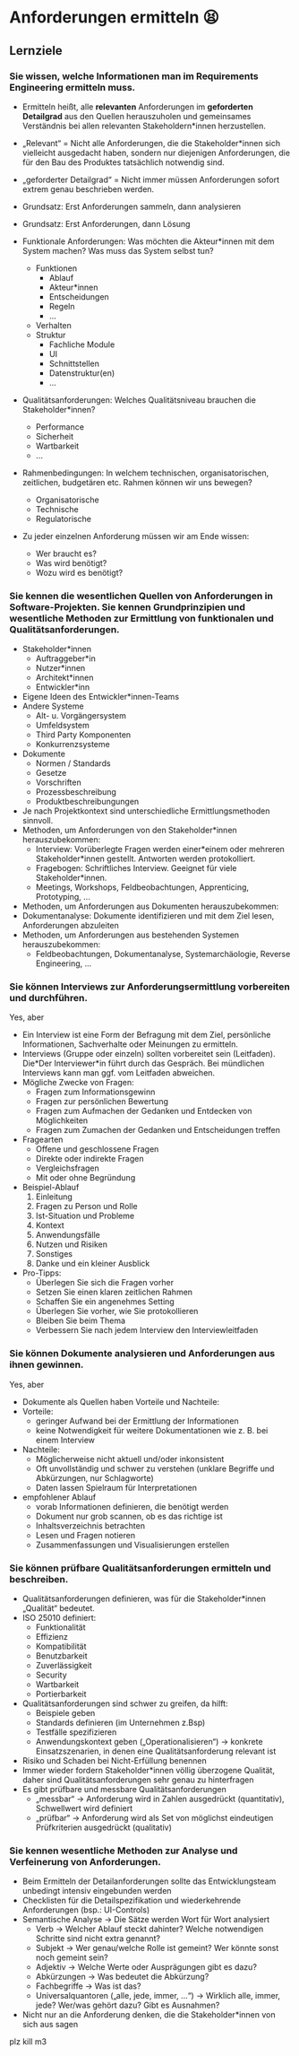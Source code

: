# Anforderungen ermitteln :tired_face:
## Lernziele

### Sie wissen, welche Informationen man im Requirements Engineering ermitteln muss.
- Ermitteln heißt, alle **relevanten** Anforderungen im **geforderten Detailgrad** aus den Quellen herauszuholen und gemeinsames Verständnis bei allen relevanten Stakeholdern*innen herzustellen.
- „Relevant“ = Nicht alle Anforderungen, die die Stakeholder\*innen sich vielleicht ausgedacht haben, sondern nur diejenigen Anforderungen, die für den Bau des Produktes tatsächlich notwendig sind.
- „geforderter Detailgrad“ = Nicht immer müssen Anforderungen sofort extrem genau beschrieben werden.
- Grundsatz: Erst Anforderungen sammeln, dann analysieren
- Grundsatz: Erst Anforderungen, dann Lösung
- Funktionale Anforderungen: Was möchten die Akteur*innen mit dem System machen? Was muss das System selbst tun? 
    - Funktionen
        - Ablauf
        - Akteur\*innen
        - Entscheidungen
        - Regeln
        - ...
    - Verhalten
    - Struktur
        - Fachliche Module
        - UI
        - Schnittstellen
        - Datenstruktur(en)
        - ...
- Qualitätsanforderungen: Welches Qualitätsniveau brauchen die Stakeholder*innen?
    - Performance
    - Sicherheit
    - Wartbarkeit
    - ...
- Rahmenbedingungen: In welchem technischen, organisatorischen, zeitlichen, budgetären etc. Rahmen können wir uns bewegen?
    - Organisatorische
    - Technische
    - Regulatorische

- Zu jeder einzelnen Anforderung müssen wir am Ende wissen:
    - Wer braucht es?
    - Was wird benötigt?
    - Wozu wird es benötigt?

### Sie kennen die wesentlichen Quellen von Anforderungen in Software-Projekten. Sie kennen Grundprinzipien und wesentliche Methoden zur Ermittlung von funktionalen und Qualitätsanforderungen.

- Stakeholder\*innen
    - Auftraggeber*in
    - Nutzer*innen
    - Architekt*innen
    - Entwickler*inn
- Eigene Ideen des Entwickler*innen-Teams
- Andere Systeme
    - Alt- u. Vorgängersystem
    - Umfeldsystem
    - Third Party Komponenten
    - Konkurrenzsysteme
- Dokumente
    - Normen / Standards
    - Gesetze
    - Vorschriften
    - Prozessbeschreibung
    - Produktbeschreibungungen
- Je nach Projektkontext sind unterschiedliche Ermittlungsmethoden sinnvoll.
- Methoden, um Anforderungen von den Stakeholder*innen herauszubekommen:
    - Interview: Vorüberlegte Fragen werden einer\*einem oder mehreren Stakeholder\*innen gestellt. Antworten werden protokolliert.
    - Fragebogen: Schriftliches Interview. Geeignet für viele Stakeholder\*innen.
    - Meetings, Workshops, Feldbeobachtungen, Apprenticing, Prototyping, ...
- Methoden, um Anforderungen aus Dokumenten herauszubekommen:
- Dokumentanalyse: Dokumente identifizieren und mit dem Ziel lesen, Anforderungen abzuleiten
- Methoden, um Anforderungen aus bestehenden Systemen herauszubekommen:
    - Feldbeobachtungen, Dokumentanalyse, Systemarchäologie, Reverse Engineering, ...

### Sie können Interviews zur Anforderungsermittlung vorbereiten und durchführen.
Yes, aber
- Ein Interview ist eine Form der Befragung mit dem Ziel, persönliche Informationen, Sachverhalte oder Meinungen zu ermitteln. 
- Interviews (Gruppe oder einzeln) sollten vorbereitet sein (Leitfaden). Die\*Der Interviewer\*in führt durch das Gespräch. Bei mündlichen Interviews kann man ggf. vom Leitfaden abweichen.
- Mögliche Zwecke von Fragen:
    - Fragen zum Informationsgewinn
    - Fragen zur persönlichen Bewertung
    - Fragen zum Aufmachen der Gedanken und Entdecken von Möglichkeiten
    - Fragen zum Zumachen der Gedanken und Entscheidungen treffen
- Fragearten
    - Offene und geschlossene Fragen
    - Direkte oder indirekte Fragen
    - Vergleichsfragen
    - Mit oder ohne Begründung
- Beispiel-Ablauf
    1. Einleitung
    2. Fragen zu Person und Rolle 
    3. Ist-Situation und Probleme
    4. Kontext
    5. Anwendungsfälle
    6. Nutzen und Risiken
    7. Sonstiges
    8. Danke und ein kleiner Ausblick
- Pro-Tipps:
    - Überlegen Sie sich die Fragen vorher
    - Setzen Sie einen klaren zeitlichen Rahmen
    - Schaffen Sie ein angenehmes Setting
    - Überlegen Sie vorher, wie Sie protokollieren
    - Bleiben Sie beim Thema
    - Verbessern Sie nach jedem Interview den Interviewleitfaden

### Sie können Dokumente analysieren und Anforderungen aus ihnen gewinnen.
Yes, aber
- Dokumente als Quellen haben Vorteile und Nachteile:
- Vorteile:
    - geringer Aufwand bei der Ermittlung der Informationen
    - keine Notwendigkeit für weitere Dokumentationen wie z. B. bei einem Interview
- Nachteile:
    - Möglicherweise nicht aktuell und/oder inkonsistent
    - Oft unvollständig und schwer zu verstehen (unklare Begriffe und Abkürzungen, nur Schlagworte)
    - Daten lassen Spielraum für Interpretationen
- empfohlener Ablauf
    - vorab Informationen definieren, die benötigt werden
    - Dokument nur grob scannen, ob es das richtige ist
    - Inhaltsverzeichnis betrachten
    - Lesen und Fragen notieren
    - Zusammenfassungen und Visualisierungen erstellen

### Sie können prüfbare Qualitätsanforderungen ermitteln und beschreiben.
- Qualitätsanforderungen definieren, was für die Stakeholder*innen „Qualität“
bedeutet.
- ISO 25010 definiert:
    - Funktionalität
    - Effizienz
    - Kompatibilität
    - Benutzbarkeit
    - Zuverlässigkeit
    - Security
    - Wartbarkeit
    - Portierbarkeit
- Qualitätsanforderungen sind schwer zu greifen, da hilft: 
    - Beispiele geben
    - Standards definieren (im Unternehmen z.Bsp)
    - Testfälle spezifizieren
    - Anwendungskontext geben („Operationalisieren“) -> konkrete Einsatzszenarien, in denen eine Qualitätsanforderung relevant ist
- Risiko und Schaden bei Nicht-Erfüllung benennen
- Immer wieder fordern Stakeholder*innen völlig überzogene Qualität, daher sind Qualitätsanforderungen sehr genau zu hinterfragen
- Es gibt prüfbare und messbare Qualitätsanforderungen
    - „messbar“ -> Anforderung wird in Zahlen ausgedrückt (quantitativ), Schwellwert wird definiert
    - „prüfbar“ -> Anforderung wird als Set von möglichst eindeutigen Prüfkriterien ausgedrückt (qualitativ)

### Sie kennen wesentliche Methoden zur Analyse und Verfeinerung von Anforderungen.

- Beim Ermitteln der Detailanforderungen sollte das Entwicklungsteam unbedingt intensiv eingebunden werden
- Checklisten für die Detailspezifikation und wiederkehrende Anforderungen (bsp.: UI-Controls)
- Semantische Analyse -> Die Sätze werden Wort für Wort analysiert
    - Verb → Welcher Ablauf steckt dahinter? Welche notwendigen Schritte sind nicht extra genannt?
    - Subjekt → Wer genau/welche Rolle ist gemeint? Wer könnte sonst noch gemeint sein?
    - Adjektiv → Welche Werte oder Ausprägungen gibt es dazu?
    - Abkürzungen → Was bedeutet die Abkürzung?
    - Fachbegriffe → Was ist das?
    - Universalquantoren („alle, jede, immer, …“) → Wirklich alle, immer, jede? Wer/was gehört dazu? Gibt es Ausnahmen?
- Nicht nur an die Anforderung denken, die die Stakeholder*innen von sich aus sagen


plz kill m3

